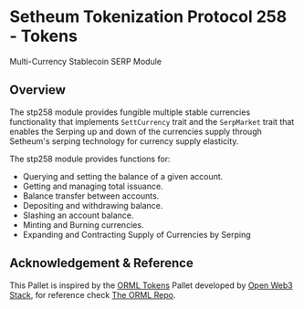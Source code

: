 # Setheum Tokenization Protocol 258 - Tokens
Multi-Currency Stablecoin SERP Module

## Overview

The stp258 module provides fungible multiple stable currencies functionality that implements `SettCurrency` trait and the `SerpMarket` trait that enables the Serping up and down of the currencies supply through Setheum's serping technology for currency supply elasticity.

The stp258 module provides functions for:

- Querying and setting the balance of a given account.
- Getting and managing total issuance.
- Balance transfer between accounts.
- Depositing and withdrawing balance.
- Slashing an account balance.
- Minting and Burning currencies.
- Expanding and Contracting Supply of Currencies by Serping
## Acknowledgement & Reference

This Pallet is inspired by the [ORML Tokens](https://github.com/open-web3-stack/open-runtime-module-library/blob/master/tokens) Pallet developed by [Open Web3 Stack](https://github.com/open-web3-stack/), for reference check [The ORML Repo](https://github.com/open-web3-stack/open-runtime-module-library).
